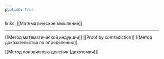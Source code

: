 ```yaml
---
publish: true
---
```

links: [[Математическое мышление]]

---

[[Метод математической индукции]]
[[Proof by contradiction]]
[[Метод доказательства по определению]]

[[Метод половинного деления (дихотомия)]]